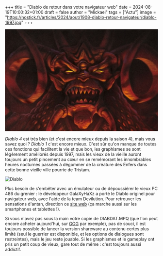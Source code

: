 +++
title = "Diablo de retour dans votre navigateur web"
date = 2024-08-19T10:00:32+01:00
draft = false
author = "Mickael"
tags = ["Actu"]
image = "https://nostick.fr/articles/2024/aout/1908-diablo-retour-navigateur/diablo-1997.jpg"
+++

![Diablo](diablo-1997.jpg "")

*Diablo 4* est très bien (et c'est encore mieux depuis la saison 4), mais vous savez quoi ? *Diablo 1* c'est encore mieux. C'est sûr qu'on manque de toutes ces fonctions qui facilitent la vie et que bon, les graphismes se sont légèrement améliorés depuis 1997, mais les vieux de la vieille auront toujours un petit pincement au cœur en se remémorant les innombrables heures nocturnes passées à dégommer de la créature des Enfers dans cette bonne vieille ville pourrie de Tristam.

![Diablo](diablo-web.jpg "À vous le loot !")

Plus besoin de s'embêter avec un émulateur ou de dépoussiérer le vieux PC 486 du grenier : le développeur GalaXyHaXz a porté le Diablo originel pour navigateur web, avec l'aide de la team Devilution. Pour retrouver les sensations d'antan, direction ce [site web](https://d07riv.github.io/diabloweb/) (ça marche aussi sur les smartphones et tablettes !). 

Si vous n'avez pas sous la main votre copie de DIABDAT.MPQ (que l'on peut encore acheter aujourd'hui, sur [GOG](https://www.gog.com/en/game/diablo) par exemple), pas de souci, il est toujours possible de lancer la version shareware au contenu certes plus limité (seul le guerrier est disponible, et les options de dialogues sont restreintes), mais le jeu reste jouable. Si les graphismes et le gameplay ont pris un petit coup de vieux, gare tout de même : c'est toujours aussi addictif.

